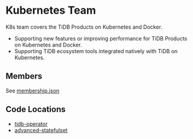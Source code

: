 # Kubernetes Team

K8s team covers the TiDB Products on Kubernetes and Docker.

* Supporting new features or improving performance for TiDB Products on Kubernetes and Docker.
* Supporting TiDB ecosystem tools integrated natively with TiDB on Kubernetes.

## Members

See [membership.json](membership.json)

## Code Locations

* [tidb-operator](https://github.com/pingcap/tidb-operator)
* [advanced-statefulset](https://github.com/pingcap/advanced-statefulset)
